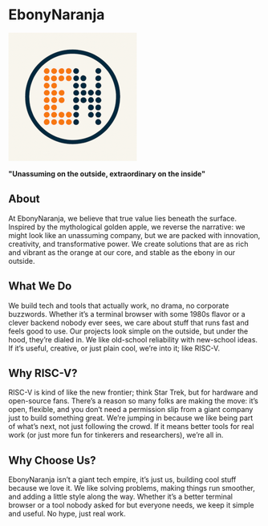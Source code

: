 # **EbonyNaranja**


![EbonyNaranja Logo](../assets/ebonynaranja_logo_mini.png)


**"Unassuming on the outside, extraordinary on the inside"**

## **About**
At EbonyNaranja, we believe that true value lies beneath the surface. Inspired by the mythological golden apple, we reverse the narrative: we might look like an unassuming company, but we are packed with innovation, creativity, and transformative power. We create solutions that are as rich and vibrant as the orange at our core, and stable as the ebony in our outside.


## **What We Do**

We build tech and tools that actually work, no drama, no corporate buzzwords. Whether it’s a terminal browser with some 1980s flavor or a clever backend nobody ever sees, we care about stuff that runs fast and feels good to use. Our projects look simple on the outside, but under the hood, they’re dialed in. We like old-school reliability with new-school ideas. If it’s useful, creative, or just plain cool, we’re into it; like RISC-V.


## **Why RISC-V?**

RISC-V is kind of like the new frontier; think Star Trek, but for hardware and open-source fans. There’s a reason so many folks are making the move: it’s open, flexible, and you don’t need a permission slip from a giant company just to build something great. We’re jumping in because we like being part of what’s next, not just following the crowd. If it means better tools for real work (or just more fun for tinkerers and researchers), we’re all in.


## **Why Choose Us?**

EbonyNaranja isn’t a giant tech empire, it’s just us, building cool stuff because we love it. We like solving problems, making things run smoother, and adding a little style along the way. Whether it’s a better terminal browser or a tool nobody asked for but everyone needs, we keep it simple and useful. No hype, just real work.

